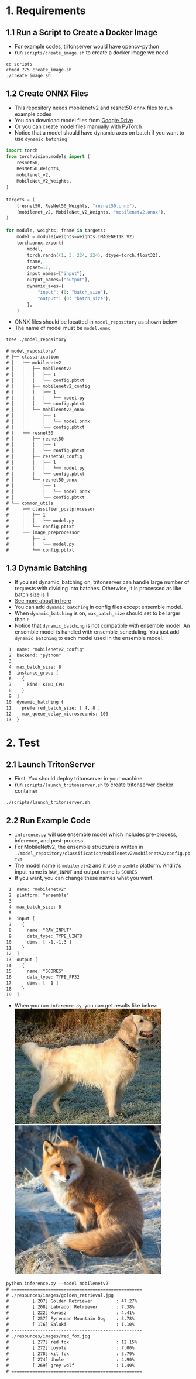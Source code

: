 # 1. Requirements
## 1.1 Run a Script to Create a Docker Image
- For example codes, tritonserver would have opencv-python
- run `scripts/create_image.sh` to create a docker image we need

```shell
cd scripts
chmod 775 create_image.sh
./create_image.sh
```

## 1.2 Create ONNX Files
- This repository needs mobilenetv2 and resnet50 onnx files to run example codes
- You can download model files from [Google Drive](https://drive.google.com/drive/folders/1S8mvvEb22hB72jfEoSTln7ytc6HAgUw9?usp=sharing)
- Or you can create model files manually with PyTorch
- Notice that a model should have dynamic axes on batch if you want to use `dynamic batching`
```python
import torch
from torchvision.models import (
    resnet50,
    ResNet50_Weights,
    mobilenet_v2,
    MobileNet_V2_Weights,
)

targets = (
    (resnet50, ResNet50_Weights, "resnet50.onnx"),
    (mobilenet_v2, MobileNet_V2_Weights, "mobilenetv2.onnx"),
)

for module, weights, fname in targets:
    model = module(weights=weights.IMAGENET1K_V2)
    torch.onnx.export(
        model,
        torch.randn((1, 3, 224, 224), dtype=torch.float32),
        fname,
        opset=17,
        input_names=["input"],
        output_names=["output"],
        dynamic_axes={
            "input": {0: "batch_size"},
            "output": {0: "batch_size"},
        },
    )

```
- ONNX files should be locatted in `model_repository` as shown below
- The name of model must be `model.onnx`
```shell
tree ./model_repository

# model_repository/
# ├── classification
# │   ├── mobilenetv2
# │   │   ├── mobilenetv2
# │   │   │   ├── 1
# │   │   │   └── config.pbtxt
# │   │   ├── mobilenetv2_config
# │   │   │   ├── 1
# │   │   │   │   └── model.py
# │   │   │   └── config.pbtxt
# │   │   └── mobilenetv2_onnx
# │   │       ├── 1
# │   │       │   └── model.onnx
# │   │       └── config.pbtxt
# │   └── resnet50
# │       ├── resnet50
# │       │   ├── 1
# │       │   └── config.pbtxt
# │       ├── resnet50_config
# │       │   ├── 1
# │       │   │   └── model.py
# │       │   └── config.pbtxt
# │       └── resnet50_onnx
# │           ├── 1
# │           │   └── model.onnx
# │           └── config.pbtxt
# └── common_utils
#     ├── classifier_postprocessor
#     │   ├── 1
#     │   │   └── model.py
#     │   └── config.pbtxt
#     └── image_preprocessor
#         ├── 1
#         │   └── model.py
#         └── config.pbtxt
```

## 1.3 Dynamic Batching
- If you set dynamic_batching on, tritonserver can handle large number of requests with dividing into batches. Otherwise, it is processed as like batch size is 1
- [See more about in here](https://docs.nvidia.com/deeplearning/triton-inference-server/user-guide/docs/user_guide/batcher.html)
- You can add `dynamic_batching` in config files except ensemble model.
- When `dynamic_batching` is on, `max_batch_size` should set to be larger than `0`
- Notice that `dynamic_batching` is not compatible with ensemble model. An ensemble model is handled with ensemble_scheduling. You just add `dynamic_batching` to each model used in the ensemble model.
```plaintext
 1  name: "mobilenetv2_config"
 2  backend: "python"
 3
 4  max_batch_size: 8
 5  instance_group [
 6    {
 7      kind: KIND_CPU
 8    }
 9  ]
10  dynamic_batching {
11    preferred_batch_size: [ 4, 8 ]
12    max_queue_delay_microseconds: 100
13  }
```

# 2. Test
## 2.1 Launch TritonServer
- First, You should deploy tritonserver in your machine.
- run `scripts/launch_tritonserver.sh` to create tritonserver docker container
```shell
./scripts/launch_tritonserver.sh
```

## 2.2 Run Example Code
- `inference.py` will use ensemble model which includes pre-process, inference, and post-process.
- For MobileNetv2, the ensemble structure is written in `./model_repository/classification/mobilenetv2/mobilenetv2/config.pbtxt`
- The model name is `mobilenetv2` and it use `ensemble` platform. And it's input name is `RAW_INPUT` and output name is `SCORES`
- If you want, you can change these names what you want.
```plaintext
 1  name: "mobilenetv2"
 2  platform: "ensemble"
 3
 4  max_batch_size: 8
 5
 6  input [
 7    {
 8      name: "RAW_INPUT"
 9      data_type: TYPE_UINT8
10      dims: [ -1,-1,3 ]
11    }
12  ]
13  output [
14    {
15      name: "SCORES"
16      data_type: TYPE_FP32
17      dims: [ -1 ]
18    }
19  ]
```

- When you run `inference.py`, you can get results like below:
    <img src=resources/images/golden_retrieval.jpg alt="golden retrieval" width="400"/>
    <img src=resources/images/red_fox.jpg alt="golden retrieval" width="400"/>
```shell
python inference.py --model mobilenetv2
# ==================================================
# ./resources/images/golden_retrieval.jpg
#         [ 207] Golden Retriever         : 47.27%
#         [ 208] Labrador Retriever       : 7.38%
#         [ 222] Kuvasz                   : 4.41%
#         [ 257] Pyrenean Mountain Dog    : 3.78%
#         [ 176] Saluki                   : 1.10%
# --------------------------------------------------
# ./resources/images/red_fox.jpg
#         [ 277] red fox                  : 12.15%
#         [ 272] coyote                   : 7.00%
#         [ 278] kit fox                  : 5.79%
#         [ 274] dhole                    : 4.90%
#         [ 269] grey wolf                : 1.49%
# ==================================================
```